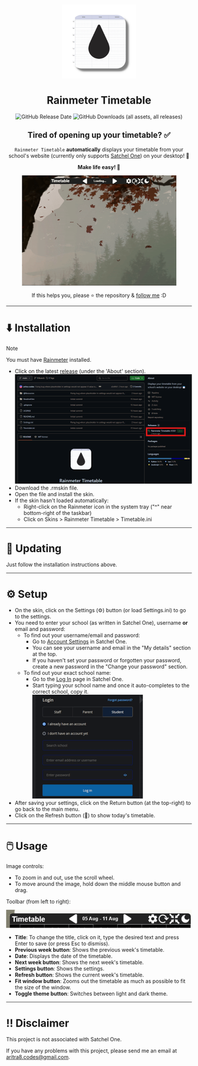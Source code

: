<div align="center">
  <img src="ReadmeFiles/Logo.png" alt="Rainmeter Timetable logo" width="200">

  # Rainmeter Timetable

  ![GitHub Release Date](https://img.shields.io/github/release-date/aritra-codes/rainmeter-timetable)
  ![GitHub Downloads (all assets, all releases)](https://img.shields.io/github/downloads/aritra-codes/rainmeter-timetable/total)

  ## Tired of opening up your timetable? ✅

  `Rainmeter Timetable` **automatically** displays your timetable from your school's website (currently only supports [Satchel One](https://www.satchelone.com/)) on your desktop! 📅

  **Make life easy! 💪**

  ![GIF of the extension running](ReadmeFiles/Running.gif)

  If this helps you, please ⭐ the repository & [follow me](https://github.com/aritra-codes) :D
</div>

---

# ⬇️ Installation

> [!NOTE]
You must have [Rainmeter](https://www.rainmeter.net/) installed.

- Click on the latest [release](https://github.com/aritra-codes/rainmeter-timetable/releases/) (under the 'About' section).
  <br>
  <img src="ReadmeFiles/LatestRelease.png" alt="Latest release" width="500">
- Download the .rmskin file.
- Open the file and install the skin.
- If the skin hasn't loaded automatically:
  - Right-click on the Rainmeter icon in the system tray ("^" near bottom-right of the taskbar)
  - Click on Skins > Rainmeter Timetable > Timetable.ini

---

# 🔄 Updating

Just follow the installation instructions above.

---

# ⚙️ Setup

- On the skin, click on the Settings (⚙️) button (or load Settings.ini) to go to the settings.
- You need to enter your school (as written in Satchel One), username **or** email and password:
  - To find out your username/email and password:
    - Go to [Account Settings](https://www.satchelone.com/account-settings) in Satchel One.
    - You can see your username and email in the "My details" section at the top.
    - If you haven't set your password or forgotten your password, create a new password in the "Change your password" section.
  - To find out your exact school name:
    - Go to the [Log In](https://www.satchelone.com/login) page in Satchel One.
    - Start typing your school name and once it auto-completes to the correct school, copy it.
      <br>
      <img src="ReadmeFiles/School.gif" alt="GIF of copying school name" width="300">
- After saving your settings, click on the Return button (at the top-right) to go back to the main menu.
- Click on the Refresh button (🔄) to show today's timetable.
---

# 🖱️ Usage

Image controls:

- To zoom in and out, use the scroll wheel.
- To move around the image, hold down the middle mouse button and drag.

Toolbar (from left to right):

![Toolbar](ReadmeFiles/Toolbar.png)

- **Title**: To change the title, click on it, type the desired text and press Enter to save (or press Esc to dismiss).
- **Previous week button**: Shows the previous week's timetable.
- **Date**: Displays the date of the timetable.
- **Next week button**: Shows the next week's timetable.
- **Settings button**: Shows the settings.
- **Refresh button**: Shows the current week's timetable.
- **Fit window button**: Zooms out the timetable as much as possible to fit the size of the window.
- **Toggle theme button**: Switches between light and dark theme.

---

# ‼️ Disclaimer
This project is not associated with Satchel One.

If you have any problems with this project, please send me an email at aritra8.codes@gmail.com.
